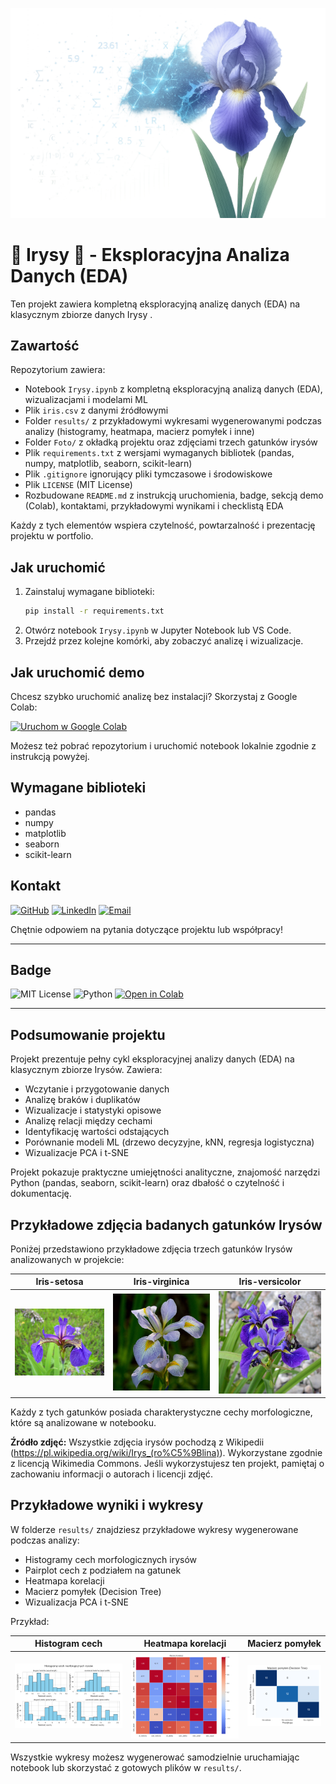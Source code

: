 ![Okładka projektu](Foto/cover.png)

# 🪻 Irysy 🌼 - Eksploracyjna Analiza Danych (EDA)

Ten projekt zawiera kompletną eksploracyjną analizę danych (EDA) na klasycznym zbiorze danych Irysy .

## Zawartość
Repozytorium zawiera:
- Notebook `Irysy.ipynb` z kompletną eksploracyjną analizą danych (EDA), wizualizacjami i modelami ML
- Plik `iris.csv` z danymi źródłowymi
- Folder `results/` z przykładowymi wykresami wygenerowanymi podczas analizy (histogramy, heatmapa, macierz pomyłek i inne)
- Folder `Foto/` z okładką projektu oraz zdjęciami trzech gatunków irysów
- Plik `requirements.txt` z wersjami wymaganych bibliotek (pandas, numpy, matplotlib, seaborn, scikit-learn)
- Plik `.gitignore` ignorujący pliki tymczasowe i środowiskowe
- Plik `LICENSE` (MIT License)
- Rozbudowane `README.md` z instrukcją uruchomienia, badge, sekcją demo (Colab), kontaktami, przykładowymi wynikami i checklistą EDA

Każdy z tych elementów wspiera czytelność, powtarzalność i prezentację projektu w portfolio.

## Jak uruchomić
1. Zainstaluj wymagane biblioteki:
   ```bash
   pip install -r requirements.txt
   ```
2. Otwórz notebook `Irysy.ipynb` w Jupyter Notebook lub VS Code.
3. Przejdź przez kolejne komórki, aby zobaczyć analizę i wizualizacje.

## Jak uruchomić demo

Chcesz szybko uruchomić analizę bez instalacji? Skorzystaj z Google Colab:

[![Uruchom w Google Colab](https://colab.research.google.com/assets/colab-badge.svg)](https://colab.research.google.com/github/AlanSteinbarth/Irysy/blob/main/Irysy.ipynb)

Możesz też pobrać repozytorium i uruchomić notebook lokalnie zgodnie z instrukcją powyżej.

## Wymagane biblioteki
- pandas
- numpy
- matplotlib
- seaborn
- scikit-learn

## Kontakt

[![GitHub](https://img.shields.io/badge/GitHub-AlanSteinbarth-181717?logo=github&style=flat-square)](https://github.com/AlanSteinbarth)
[![LinkedIn](https://img.shields.io/badge/LinkedIn-Obserwuj-blue?logo=linkedin&style=flat-square)](https://www.linkedin.com/in/alansteinbarth)
[![Email](https://img.shields.io/badge/E--mail-alan.steinbarth@gmail.com-red?logo=gmail&style=flat-square)](mailto:alan.steinbarth@gmail.com)

Chętnie odpowiem na pytania dotyczące projektu lub współpracy!

---

## Badge

![MIT License](https://img.shields.io/badge/license-MIT-green.svg)
![Python](https://img.shields.io/badge/python-3.10%2B-blue.svg)
[![Open in Colab](https://colab.research.google.com/assets/colab-badge.svg)](https://colab.research.google.com/github/AlanSteinbarth/Irysy/blob/main/Irysy.ipynb)

---

## Podsumowanie projektu

Projekt prezentuje pełny cykl eksploracyjnej analizy danych (EDA) na klasycznym zbiorze Irysów. Zawiera:
- Wczytanie i przygotowanie danych
- Analizę braków i duplikatów
- Wizualizacje i statystyki opisowe
- Analizę relacji między cechami
- Identyfikację wartości odstających
- Porównanie modeli ML (drzewo decyzyjne, kNN, regresja logistyczna)
- Wizualizacje PCA i t-SNE

Projekt pokazuje praktyczne umiejętności analityczne, znajomość narzędzi Python (pandas, seaborn, scikit-learn) oraz dbałość o czytelność i dokumentację.

## Przykładowe zdjęcia badanych gatunków Irysów 

Poniżej przedstawiono przykładowe zdjęcia trzech gatunków Irysów analizowanych w projekcie:

| Iris-setosa | Iris-virginica | Iris-versicolor |
|:-----------:|:--------------:|:---------------:|
| ![Iris-setosa](Foto/Iris-setosa.jpg) | ![Iris-virginica](Foto/Iris-virginica.jpg) | ![Iris-versicolor](Foto/Iris-versicolor.jpg) |

Każdy z tych gatunków posiada charakterystyczne cechy morfologiczne, które są analizowane w notebooku.

**Źródło zdjęć:** Wszystkie zdjęcia irysów pochodzą z Wikipedii (https://pl.wikipedia.org/wiki/Irys_(ro%C5%9Blina)). Wykorzystane zgodnie z licencją Wikimedia Commons. Jeśli wykorzystujesz ten projekt, pamiętaj o zachowaniu informacji o autorach i licencji zdjęć.

## Przykładowe wyniki i wykresy

W folderze `results/` znajdziesz przykładowe wykresy wygenerowane podczas analizy:

- Histogramy cech morfologicznych irysów
- Pairplot cech z podziałem na gatunek
- Heatmapa korelacji
- Macierz pomyłek (Decision Tree)
- Wizualizacja PCA i t-SNE

Przykład:

| Histogram cech | Heatmapa korelacji | Macierz pomyłek |
|:--------------:|:------------------:|:---------------:|
| ![Histogram](results/histogram.png) | ![Heatmapa](results/heatmap.png) | ![Macierz](results/confusion_matrix.png) |

Wszystkie wykresy możesz wygenerować samodzielnie uruchamiając notebook lub skorzystać z gotowych plików w `results/`.
